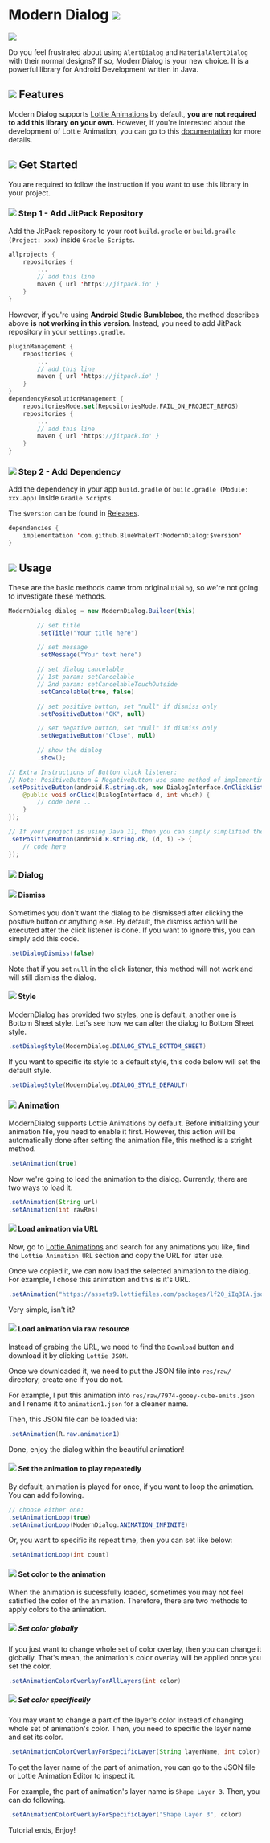 # Modern Dialog [![](https://jitpack.io/v/BlueWhaleYT/ModernDialog.svg)](https://jitpack.io/#BlueWhaleYT/ModernDialog)

<img src="http://forthebadge.com/images/badges/built-for-android.svg" /><br>

Do you feel frustrated about using `AlertDialog` and `MaterialAlertDialog` with their normal designs? If so, ModernDialog is your new choice. It is a powerful library for Android Development written in Java.

## ![](https://placehold.co/15x15/5352ed/5352ed.png) Features

Modern Dialog supports [Lottie Animations](https://lottiefiles.com/) by default, **you are not required to add this library on your own.** However, if you're interested about the development of Lottie Animation, you can go to this [documentation](https://github.com/airbnb/lottie-android) for more details.

## ![](https://placehold.co/15x15/5352ed/5352ed.png) Get Started
You are required to follow the instruction if you want to use this library in your project.

### ![](https://placehold.co/15x15/ffa502/ffa502.png) Step 1 - Add JitPack Repository
Add the JitPack repository to your root `build.gradle` or `build.gradle (Project: xxx)` inside `Gradle Scripts`.

```kt
allprojects {
    repositories {
        ...
        // add this line
        maven { url 'https://jitpack.io' }
    }
}
```
However, if you're using **Android Studio Bumblebee**, the method describes above **is not working in this version**. Instead, you need to add JitPack repository in your `settings.gradle`.

```kt
pluginManagement {
    repositories {
        ...
        // add this line
        maven { url 'https://jitpack.io' }
    }
}
dependencyResolutionManagement {
    repositoriesMode.set(RepositoriesMode.FAIL_ON_PROJECT_REPOS)
    repositories {
        ...
        // add this line
        maven { url 'https://jitpack.io' }
    }
}
```

### ![](https://placehold.co/15x15/ffa502/ffa502.png) Step 2 - Add Dependency

Add the dependency in your app `build.gradle` or `build.gradle (Module: xxx.app)` inside `Gradle Scripts`.

The `$version` can be found in [Releases]().

```kt
dependencies {
    implementation 'com.github.BlueWhaleYT:ModernDialog:$version'
}
```

## ![](https://placehold.co/15x15/5352ed/5352ed.png) Usage

These are the basic methods came from original `Dialog`, so we're not going to investigate these methods.

```java
ModernDialog dialog = new ModernDialog.Builder(this)

        // set title
        .setTitle("Your title here")

        // set message
        .setMessage("Your text here")

        // set dialog cancelable
        // 1st param: setCancelable
        // 2nd param: setCancelableTouchOutside
        .setCancelable(true, false)

        // set positive button, set "null" if dismiss only
        .setPositiveButton("OK", null)

        // set negative button, set "null" if dismiss only
        .setNegativeButton("Close", null)

        // show the dialog
        .show();

```

```java
// Extra Instructions of Button click listener:
// Note: PositiveButton & NegativeButton use same method of implementing click listeners
.setPositiveButton(android.R.string.ok, new DialogInterface.OnClickListener() {
    @public void onClick(DialogInterface d, int which) {
        // code here ..
    }
});

// If your project is using Java 11, then you can simply simplified the above code with lambda
.setPositiveButton(android.R.string.ok, (d, i) -> {
    // code here
});
```
### ![](https://placehold.co/15x15/ffa502/ffa502.png) Dialog

#### ![](https://placehold.co/15x15/2ed573/2ed673.png) Dismiss

Sometimes you don't want the dialog to be dismissed after clicking the positive button or anything else. By default, the dismiss action will be executed after the click listener is done. If you want to ignore this, you can simply add this code.

```java
.setDialogDismiss(false)
```

Note that if you set `null` in the click listener, this method will not work and will still dismiss the dialog.

#### ![](https://placehold.co/15x15/2ed573/2ed673.png) Style

ModernDialog has provided two styles, one is default, another one is Bottom Sheet style. Let's see how we can alter the dialog to Bottom Sheet style.

```java
.setDialogStyle(ModernDialog.DIALOG_STYLE_BOTTOM_SHEET)
```

If you want to specific its style to a default style, this code below will set the default style.

```java
.setDialogStyle(ModernDialog.DIALOG_STYLE_DEFAULT)
```

### ![](https://placehold.co/15x15/ffa502/ffa502.png) Animation

ModernDialog supports Lottie Animations by default. Before initializing your animation file, you need to enable it first. However, this action will be automatically done after setting the animation file, this method is a stright method.

```java
.setAnimation(true)
```

Now we're going to load the animation to the dialog. Currently, there are two ways to load it.

```java
.setAnimation(String url)
.setAnimation(int rawRes)
```

#### ![](https://placehold.co/15x15/2ed573/2ed673.png) Load animation via URL

Now, go to [Lottie Animations](https://lottiefiles.com/) and search for any animations you like, find the `Lottie Animation URL` section and copy the URL for later use.

Once we copied it, we can now load the selected animation to the dialog. For example, I chose this animation and this is it's URL.

```java
.setAnimation("https://assets9.lottiefiles.com/packages/lf20_iIq3IA.json")
```

Very simple, isn't it?

#### ![](https://placehold.co/15x15/2ed573/2ed673.png) Load animation via raw resource

Instead of grabing the URL, we need to find the `Download` button and download it by clicking `Lottie JSON`.

Once we downloaded it, we need to put the JSON file into `res/raw/` directory, create one if you do not.

For example, I put this animation into `res/raw/7974-gooey-cube-emits.json` and I rename it to `animation1.json` for a cleaner name.

Then, this JSON file can be loaded via:

```java
.setAnimation(R.raw.animation1)
```

Done, enjoy the dialog within the beautiful animation!

#### ![](https://placehold.co/15x15/2ed573/2ed673.png) Set the animation to play repeatedly

By default, animation is played for once, if you want to loop the animation. You can add following.

```java
// choose either one: 
.setAnimationLoop(true)
.setAnimationLoop(ModernDialog.ANIMATION_INFINITE)
```

Or, you want to specific its repeat time, then you can set like below:

```java
.setAnimationLoop(int count)
```

#### ![](https://placehold.co/15x15/2ed573/2ed673.png) Set color to the animation

When the animation is sucessfully loaded, sometimes you may not feel satisfied the color of the animation. Therefore, there are two methods to apply colors to the animation.

##### ![](https://placehold.co/15x15/ff4757/ff4757.png) Set color globally

If you just want to change whole set of color overlay, then you can change it globally. That's mean, the animation's color overlay will be applied once you set the color.

```java
.setAnimationColorOverlayForAllLayers(int color)
```

##### ![](https://placehold.co/15x15/ff4757/ff4757.png) Set color specifically

You may want to change a part of the layer's color instead of changing whole set of animation's color. Then, you need to specific the layer name and set its color.

```java
.setAnimationColorOverlayForSpecificLayer(String layerName, int color)
```
To get the layer name of the part of animation, you can go to the JSON file or Lottie Animation Editor to inspect it.

For example, the part of animation's layer name is `Shape Layer 3`. Then, you can do following.

```java
.setAnimationColorOverlayForSpecificLayer("Shape Layer 3", color)
```

Tutorial ends, Enjoy!